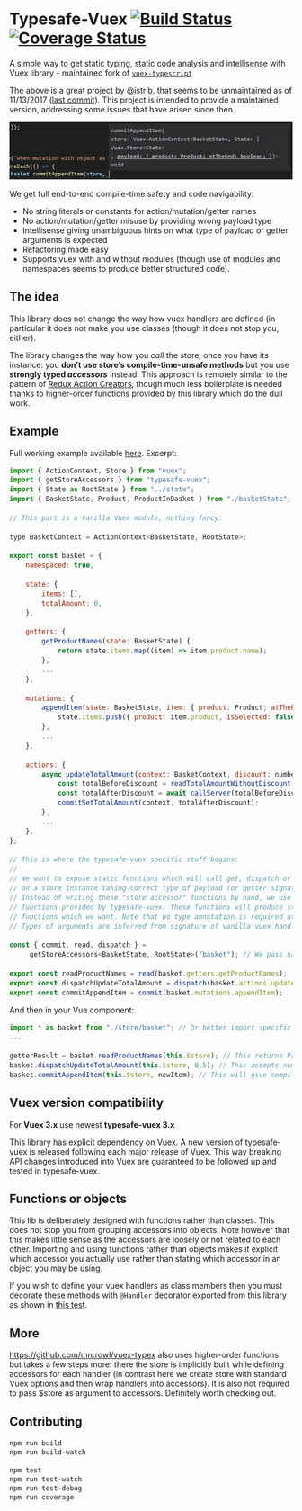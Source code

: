 # Typesafe-Vuex [![Build Status](https://travis-ci.org/jackkoppa/typesafe-vuex.svg?branch=master)](https://travis-ci.org/jackkoppa/typesafe-vuex) [![Coverage Status](https://coveralls.io/repos/github/jackkoppa/typesafe-vuex/badge.svg)](https://coveralls.io/github/jackkoppa/typesafe-vuex)

A simple way to get static typing, static code analysis and intellisense with Vuex library - maintained fork of [`vuex-typescript`](https://github.com/istrib/vuex-typescript)

The above is a great project by [@istrib](https://github.com/istrib), that seems to be unmaintained as of 11/13/2017 ([last commit](https://github.com/istrib/vuex-typescript/commit/105d21977d0f870910d86f7706c06ee8bd3bded9)). This project is intended to provide a maintained version, addressing some issues that have arisen since then.


![](doc/Intellisense.png)

We get full end-to-end compile-time safety and code navigability:
* No string literals or constants for action/mutation/getter names
* No action/mutation/getter misuse by providing wrong payload type
* Intellisense giving unambiguous hints on what type of payload or getter arguments is expected
* Refactoring made easy
* Supports vuex with and without modules (though use of modules and namespaces seems to produce better structured code).

## The idea

This library does not change the way how vuex handlers are defined (in particular it does not make you 
use classes (though it does not stop you, either).

The library changes the way how you *call* the store, once you have its instance: you **don’t use store’s 
compile-time-unsafe methods** but you use **strongly typed *accessors*** instead. This approach is remotely similar to the pattern of 
[Redux Action Creators](http://redux.js.org/docs/basics/Actions.html#action-creators), though much less boilerplate is needed thanks 
to higher-order functions provided by this library which do the dull work.

## Example 

Full working example available [here](https://github.com/jackkoppa/typesafe-vuex/tree/master/src/tests/withModules/store/basket/basket.ts). Excerpt:

```js
import { ActionContext, Store } from "vuex";
import { getStoreAccessors } from "typesafe-vuex";
import { State as RootState } from "../state";
import { BasketState, Product, ProductInBasket } from "./basketState";

// This part is a vanilla Vuex module, nothing fancy:

type BasketContext = ActionContext<BasketState, RootState>;

export const basket = {
    namespaced: true,

    state: {
        items: [],
        totalAmount: 0,
    },

    getters: {
        getProductNames(state: BasketState) {
            return state.items.map((item) => item.product.name);
        },
		...
    },

    mutations: {
        appendItem(state: BasketState, item: { product: Product; atTheEnd: boolean }) {
            state.items.push({ product: item.product, isSelected: false });
        },
		...
    },

    actions: {
        async updateTotalAmount(context: BasketContext, discount: number): Promise<void> {
            const totalBeforeDiscount = readTotalAmountWithoutDiscount(context);
            const totalAfterDiscount = await callServer(totalBeforeDiscount, discount);
            commitSetTotalAmount(context, totalAfterDiscount);
        },
		...
    },
};

// This is where the typesafe-vuex specific stuff begins:
//
// We want to expose static functions which will call get, dispatch or commit method
// on a store instance taking correct type of payload (or getter signature).
// Instead of writing these "store accessor" functions by hand, we use set of higher-order
// functions provided by typesafe-vuex. These functions will produce statically typed
// functions which we want. Note that no type annotation is required at this point.
// Types of arguments are inferred from signature of vanilla vuex handlers defined above:

const { commit, read, dispatch } =
     getStoreAccessors<BasketState, RootState>("basket"); // We pass namespace here, if we make the module namespaced: true.

export const readProductNames = read(basket.getters.getProductNames);
export const dispatchUpdateTotalAmount = dispatch(basket.actions.updateTotalAmount);
export const commitAppendItem = commit(basket.mutations.appendItem);

```

And then in your Vue component:

```js
import * as basket from "./store/basket"; // Or better import specific accessor to be explicit about what you use
...

getterResult = basket.readProductNames(this.$store); // This returns Product[] 
basket.dispatchUpdateTotalAmount(this.$store, 0.5); // This accepts number (discount) - you'd normally use an object as arguments. Returns promise.
basket.commitAppendItem(this.$store, newItem); // This will give compilation error if you don't pass { product: Product; atTheEnd: boolean } in
```

## Vuex version compatibility

For **Vuex 3.x** use newest **typesafe-vuex 3.x**

This library has explicit dependency on Vuex.
A new version of typesafe-vuex is released following each major release of Vuex. This way breaking API changes introduced into Vuex are guaranteed to be followed up and tested in typesafe-vuex. 

## Functions or objects

This lib is deliberately designed with functions rather than classes. This does not stop you from grouping accessors into objects. 
Note however that this makes little sense as the accessors are loosely or not related to each other. 
Importing and using functions rather than objects makes it explicit which accessor you actually use rather than 
stating which accessor in an object you may be using.

If you wish to define your vuex handlers as class members then you must decorate these methods with `@Handler`
decorator exported from this library as shown in [this test](https://github.com/jackkoppa/typesafe-vuex/tree/master/src/tests/withModules/store/system/system.ts).

## More

https://github.com/mrcrowl/vuex-typex also uses higher-order functions but takes a few steps more: there the store is implicitly built while defining accessors for each handler (in contrast here we create store with standard Vuex options and then wrap handlers into accessors). It is also not required to pass $store as argument to accessors. Definitely worth checking out.

## Contributing

```
npm run build
npm run build-watch

npm test
npm run test-watch
npm run test-debug
npm run coverage
```
